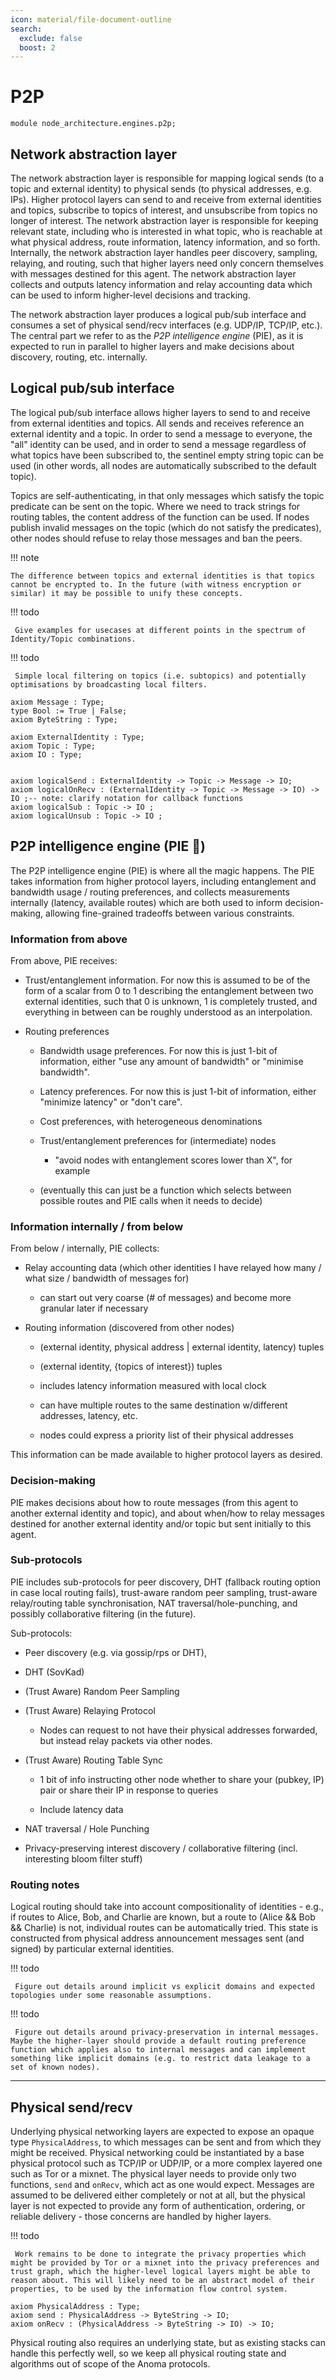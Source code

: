 ```yaml
---
icon: material/file-document-outline
search:
  exclude: false
  boost: 2
---
```



# P2P

```juvix hide
module node_architecture.engines.p2p;
```


## Network abstraction layer

The network abstraction layer is responsible for mapping logical sends (to a
topic and external identity) to physical sends (to physical addresses, e.g.
IPs). Higher protocol layers can send to and receive from external identities
and topics, subscribe to topics of interest, and unsubscribe from topics no
longer of interest. The network abstraction layer is responsible for keeping
relevant state, including who is interested in what topic, who is reachable at
what physical address, route information, latency information, and so forth.
Internally, the network abstraction layer handles peer discovery, sampling,
relaying, and routing, such that higher layers need only concern themselves with
messages destined for this agent. The network abstraction layer collects and
outputs latency information and relay accounting data which can be used to
inform higher-level decisions and tracking.

The network abstraction layer produces a logical pub/sub interface and consumes
a set of physical send/recv interfaces (e.g. UDP/IP, TCP/IP, etc.). The central
part we refer to as the _P2P intelligence engine_ (PIE), as it is expected to
run in parallel to higher layers and make decisions about discovery, routing,
etc. internally.

## Logical pub/sub interface

The logical pub/sub interface allows higher layers to send to and receive from
external identities and topics. All sends and receives reference an external
identity and a topic. In order to send a message to everyone, the "all" identity
can be used, and in order to send a message regardless of what topics have been
subscribed to, the sentinel empty string topic can be used (in other words, all
nodes are automatically subscribed to the default topic).

Topics are self-authenticating, in that only messages which satisfy the topic
predicate can be sent on the topic. Where we need to track strings for routing
tables, the content address of the function can be used. If nodes publish
invalid messages on the topic (which do not satisfy the predicates), other nodes
should refuse to relay those messages and ban the peers.

!!! note

    The difference between topics and external identities is that topics cannot be encrypted to. In the future (with witness encryption or similar) it may be possible to unify these concepts.

!!! todo

     Give examples for usecases at different points in the spectrum of Identity/Topic combinations.

!!! todo

     Simple local filtering on topics (i.e. subtopics) and potentially optimisations by broadcasting local filters.

```juvix
axiom Message : Type;
type Bool := True | False;
axiom ByteString : Type;

axiom ExternalIdentity : Type;
axiom Topic : Type;
axiom IO : Type;


axiom logicalSend : ExternalIdentity -> Topic -> Message -> IO;
axiom logicalOnRecv : (ExternalIdentity -> Topic -> Message -> IO) -> IO ;-- note: clarify notation for callback functions
axiom logicalSub : Topic -> IO ;
axiom logicalUnsub : Topic -> IO ;
```

## P2P intelligence engine (PIE 🥧)

The P2P intelligence engine (PIE) is where all the magic happens. The PIE
takes information from higher protocol layers, including entanglement and
bandwidth usage / routing preferences, and collects measurements internally
(latency, available routes) which are both used to inform decision-making,
allowing fine-grained tradeoffs between various constraints.

### Information from above

From above, PIE receives:

- Trust/entanglement information. For now this is assumed to be of the form of a
  scalar from 0 to 1 describing the entanglement between two external
  identities, such that 0 is unknown, 1 is completely trusted, and everything in
  between can be roughly understood as an interpolation.

- Routing preferences

    - Bandwidth usage preferences. For now this is just 1-bit of information,
      either "use any amount of bandwidth" or "minimise bandwidth".

    - Latency preferences. For now this is just 1-bit of information, either
      "minimize latency" or "don't care".

    - Cost preferences, with heterogeneous denominations

    - Trust/entanglement preferences for (intermediate) nodes
        - "avoid nodes with entanglement scores lower than X", for example

    - (eventually this can just be a function which selects between possible
      routes and PIE calls when it needs to decide)

### Information internally / from below

From below / internally, PIE collects:

- Relay accounting data (which other identities I have relayed how many / what
  size / bandwidth of messages for)

    - can start out very coarse (# of messages) and become more granular later
      if necessary

- Routing information (discovered from other nodes)

    - (external identity, physical address | external identity, latency) tuples

    - (external identity, {topics of interest}) tuples

    - includes latency information measured with local clock

    - can have multiple routes to the same destination w/different addresses,
      latency, etc.

    - nodes could express a priority list of their physical addresses

This information can be made available to higher protocol layers as desired.

### Decision-making

PIE makes decisions about how to route messages (from this agent to another
external identity and topic), and about when/how to relay messages destined for
another external identity and/or topic but sent initially to this agent.

### Sub-protocols

PIE includes sub-protocols for peer discovery, DHT (fallback routing option in
case local routing fails), trust-aware random peer sampling, trust-aware
relay/routing table synchronisation, NAT traversal/hole-punching, and possibly
collaborative filtering (in the future).

Sub-protocols:

- Peer discovery (e.g. via gossip/rps or DHT),

- DHT (SovKad)

- (Trust Aware) Random Peer Sampling

- (Trust Aware) Relaying Protocol

    - Nodes can request to not have their physical addresses forwarded, but
      instead relay packets via other nodes.

- (Trust Aware) Routing Table Sync

  - 1 bit of info instructing other node whether to share your (pubkey, IP) pair
    or share their IP in response to queries

  - Include latency data

 - NAT traversal / Hole Punching

 - Privacy-preserving interest discovery / collaborative filtering (incl. interesting bloom filter stuff)

### Routing notes

Logical routing should take into account compositionality of identities - e.g., if routes to Alice, Bob, and Charlie are known, but a route to (Alice && Bob && Charlie) is not, individual routes can be automatically tried. This state is constructed from physical address announcement messages sent (and signed) by particular external identities.

!!! todo

     Figure out details around implicit vs explicit domains and expected topologies under some reasonable assumptions.

!!! todo

     Figure out details around privacy-preservation in internal messages. Maybe the higher-layer should provide a default routing preference function which applies also to internal messages and can implement something like implicit domains (e.g. to restrict data leakage to a set of known nodes).

---

## Physical send/recv

Underlying physical networking layers are expected to expose an opaque type
`PhysicalAddress`, to which messages can be sent and from which they might be
received. Physical networking could be instantiated by a base physical protocol
such as TCP/IP or UDP/IP, or a more complex layered one such as Tor or a mixnet.
The physical layer needs to provide only two functions, `send` and `onRecv`,
which act as one would expect. Messages are assumed to be delivered either
completely or not at all, but the physical layer is not expected to provide any
form of authentication, ordering, or reliable delivery - those concerns are
handled by higher layers.

!!! todo

     Work remains to be done to integrate the privacy properties which might be provided by Tor or a mixnet into the privacy preferences and  trust graph, which the higher-level logical layers might be able to reason about. This will likely need to be an abstract model of their properties, to be used by the information flow control system.

```juvix
axiom PhysicalAddress : Type;
axiom send : PhysicalAddress -> ByteString -> IO;
axiom onRecv : (PhysicalAddress -> ByteString -> IO) -> IO;
```

Physical routing also requires an underlying state, but as existing stacks can
handle this perfectly well, so we keep all physical routing state and algorithms
out of scope of the Anoma protocols.
